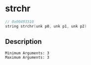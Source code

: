 # strchr
```c
// 0x00493310
string strchr(unk p0, unk p1, unk p2)
```
## Description
```
Minimum Arguments: 3
Maximum Arguments: 3
```
